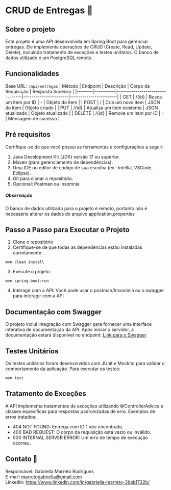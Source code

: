 # CRUD de Entregas 🚛
## Sobre o projeto
Este projeto é uma API desenvolvida em Spring Boot para gerenciar entregas. Ele implementa operações de CRUD (Create, Read, Update, Delete), incluindo tratamento de exceções e testes unitários. O banco de dados utilizado é um PostgreSQL remoto.

## Funcionalidades
Base URL: ```/api/entregas```
| Método | Endpoint | Descrição                      | Corpo da Requisição  | Resposta Sucesso      |
|--------|----------|--------------------------------|----------------------|-----------------------|
| GET    | /{id}    | Busca um item por ID           | -                    | Objeto do item        |
| POST   | /        | Cria um novo item              | JSON do item         | Objeto criado         |
| PUT    | /{id}    | Atualiza um item existente     | JSON atualizado      | Objeto atualizado     |
| DELETE | /{id}    | Remove um item por ID          | -                    | Mensagem de sucesso   |

## Pré requisitos
Certifique-se de que você possui as ferramentas e configurações a seguir:
1. Java Development Kit (JDK) versão 17 ou superior.
2. Maven (para gerenciamento de dependências).
3. Uma IDE ou editor de código de sua escolha (ex.: IntelliJ, VSCode, Eclipse).
4. Git para clonar o repositório.
5. Opcional: Postman ou Insomnia

##### Observação
O banco de dados utilizado para o projeto é remoto, portanto não é necessário alterar os dados do arquivo application.properties

## Passo a Passo para Executar o Projeto
1. Clone o repositório 
2. Certifique-se de que todas as dependências estão instaladas corretamente.
``` 
mvn clean install
```
3. Execute o projeto
``` 
mvn spring-boot:run
```
4. Interagir com a API: Você pode usar o postman/Insominia ou o swagger para interagir com a API

## Documentação com Swagger
O projeto inclui integração com Swagger para fornecer uma interface interativa de documentação da API.
Após iniciar o servidor, a documentação estará disponível no endpoint:
[Link para o Swagger](http://localhost:8080/docs)

## Testes Unitários 
Os testes unitários foram desenvolvidos com JUnit e Mockito para validar o comportamento da aplicação.
Para executar os testes:
```
mvn test
```

## Tratamento de Exceções
A API implementa tratamentos de exceções utilizando @ControllerAdvice e classes específicas para respostas padronizadas de erro. Exemplos de erros tratados:
- 404 NOT FOUND: Entrega com ID 1 não encontrada.
- 400 BAD REQUEST: O corpo da requisição está vazio ou inválido.
- 500 INTERNAL SERVER ERROR: Um erro de tempo de execução ocorreu.

## Contato 🚀
Responsável: Gabriella Marreto Rodrigues   
E-mail: marretogabriella@gmail.com   
Linkedin: https://www.linkedin.com/in/gabriella-marreto-3bab1722b/

